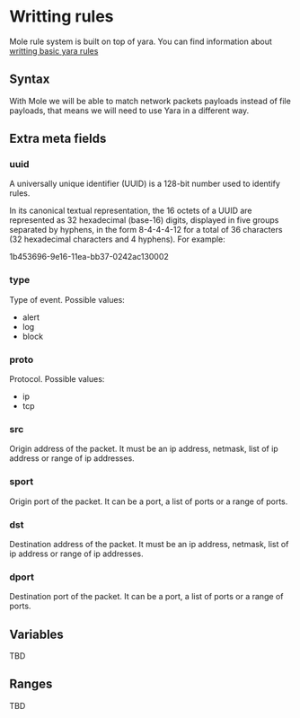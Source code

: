 # Writting rules

Mole rule system is built on top of yara. You can find information about [writting basic yara rules](https://yara.readthedocs.io/en/v3.5.0/writingrules.html)

## Syntax

With Mole we will be able to match network packets payloads instead of file payloads, that means we will need to use Yara in a different way.


## Extra meta fields

### uuid

A universally unique identifier (UUID) is a 128-bit number used to identify rules.

In its canonical textual representation, the 16 octets of a UUID are represented as 32 hexadecimal (base-16) digits, displayed in five groups separated by hyphens, in the form 8-4-4-4-12 for a total of 36 characters (32 hexadecimal characters and 4 hyphens). For example:

1b453696-9e16-11ea-bb37-0242ac130002 

### type

Type of event. Possible values:

- alert
- log
- block

### proto

Protocol. Possible values:

- ip
- tcp

### src

Origin address of the packet. It must be an ip address, netmask, list of ip address or range of ip addresses. 

### sport

Origin port of the packet. It can be a port, a list of ports or a range of ports.

### dst

Destination address of the packet. It must be an ip address, netmask, list of ip address or range of ip addresses. 


### dport

Destination port of the packet. It can be a port, a list of ports or a range of ports.


## Variables

TBD

## Ranges


TBD

